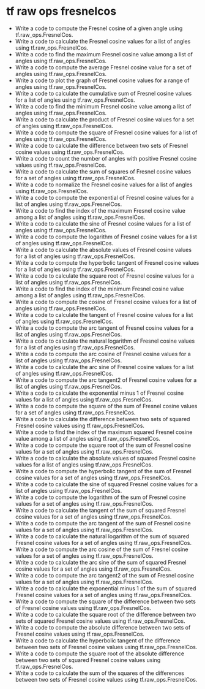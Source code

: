 # tf raw ops fresnelcos

- Write a code to compute the Fresnel cosine of a given angle using tf.raw_ops.FresnelCos.
- Write a code to calculate the Fresnel cosine values for a list of angles using tf.raw_ops.FresnelCos.
- Write a code to find the maximum Fresnel cosine value among a list of angles using tf.raw_ops.FresnelCos.
- Write a code to compute the average Fresnel cosine value for a set of angles using tf.raw_ops.FresnelCos.
- Write a code to plot the graph of Fresnel cosine values for a range of angles using tf.raw_ops.FresnelCos.
- Write a code to calculate the cumulative sum of Fresnel cosine values for a list of angles using tf.raw_ops.FresnelCos.
- Write a code to find the minimum Fresnel cosine value among a list of angles using tf.raw_ops.FresnelCos.
- Write a code to calculate the product of Fresnel cosine values for a set of angles using tf.raw_ops.FresnelCos.
- Write a code to compute the square of Fresnel cosine values for a list of angles using tf.raw_ops.FresnelCos.
- Write a code to calculate the difference between two sets of Fresnel cosine values using tf.raw_ops.FresnelCos.
- Write a code to count the number of angles with positive Fresnel cosine values using tf.raw_ops.FresnelCos.
- Write a code to calculate the sum of squares of Fresnel cosine values for a set of angles using tf.raw_ops.FresnelCos.
- Write a code to normalize the Fresnel cosine values for a list of angles using tf.raw_ops.FresnelCos.
- Write a code to compute the exponential of Fresnel cosine values for a list of angles using tf.raw_ops.FresnelCos.
- Write a code to find the index of the maximum Fresnel cosine value among a list of angles using tf.raw_ops.FresnelCos.
- Write a code to calculate the sine of Fresnel cosine values for a list of angles using tf.raw_ops.FresnelCos.
- Write a code to compute the logarithm of Fresnel cosine values for a list of angles using tf.raw_ops.FresnelCos.
- Write a code to calculate the absolute values of Fresnel cosine values for a list of angles using tf.raw_ops.FresnelCos.
- Write a code to compute the hyperbolic tangent of Fresnel cosine values for a list of angles using tf.raw_ops.FresnelCos.
- Write a code to calculate the square root of Fresnel cosine values for a list of angles using tf.raw_ops.FresnelCos.
- Write a code to find the index of the minimum Fresnel cosine value among a list of angles using tf.raw_ops.FresnelCos.
- Write a code to compute the cosine of Fresnel cosine values for a list of angles using tf.raw_ops.FresnelCos.
- Write a code to calculate the tangent of Fresnel cosine values for a list of angles using tf.raw_ops.FresnelCos.
- Write a code to compute the arc tangent of Fresnel cosine values for a list of angles using tf.raw_ops.FresnelCos.
- Write a code to calculate the natural logarithm of Fresnel cosine values for a list of angles using tf.raw_ops.FresnelCos.
- Write a code to compute the arc cosine of Fresnel cosine values for a list of angles using tf.raw_ops.FresnelCos.
- Write a code to calculate the arc sine of Fresnel cosine values for a list of angles using tf.raw_ops.FresnelCos.
- Write a code to compute the arc tangent2 of Fresnel cosine values for a list of angles using tf.raw_ops.FresnelCos.
- Write a code to calculate the exponential minus 1 of Fresnel cosine values for a list of angles using tf.raw_ops.FresnelCos.
- Write a code to compute the square of the sum of Fresnel cosine values for a set of angles using tf.raw_ops.FresnelCos.
- Write a code to calculate the difference between two sets of squared Fresnel cosine values using tf.raw_ops.FresnelCos.
- Write a code to find the index of the maximum squared Fresnel cosine value among a list of angles using tf.raw_ops.FresnelCos.
- Write a code to compute the square root of the sum of Fresnel cosine values for a set of angles using tf.raw_ops.FresnelCos.
- Write a code to calculate the absolute values of squared Fresnel cosine values for a list of angles using tf.raw_ops.FresnelCos.
- Write a code to compute the hyperbolic tangent of the sum of Fresnel cosine values for a set of angles using tf.raw_ops.FresnelCos.
- Write a code to calculate the sine of squared Fresnel cosine values for a list of angles using tf.raw_ops.FresnelCos.
- Write a code to compute the logarithm of the sum of Fresnel cosine values for a set of angles using tf.raw_ops.FresnelCos.
- Write a code to calculate the tangent of the sum of squared Fresnel cosine values for a set of angles using tf.raw_ops.FresnelCos.
- Write a code to compute the arc tangent of the sum of Fresnel cosine values for a set of angles using tf.raw_ops.FresnelCos.
- Write a code to calculate the natural logarithm of the sum of squared Fresnel cosine values for a set of angles using tf.raw_ops.FresnelCos.
- Write a code to compute the arc cosine of the sum of Fresnel cosine values for a set of angles using tf.raw_ops.FresnelCos.
- Write a code to calculate the arc sine of the sum of squared Fresnel cosine values for a set of angles using tf.raw_ops.FresnelCos.
- Write a code to compute the arc tangent2 of the sum of Fresnel cosine values for a set of angles using tf.raw_ops.FresnelCos.
- Write a code to calculate the exponential minus 1 of the sum of squared Fresnel cosine values for a set of angles using tf.raw_ops.FresnelCos.
- Write a code to compute the square of the difference between two sets of Fresnel cosine values using tf.raw_ops.FresnelCos.
- Write a code to calculate the square root of the difference between two sets of squared Fresnel cosine values using tf.raw_ops.FresnelCos.
- Write a code to compute the absolute difference between two sets of Fresnel cosine values using tf.raw_ops.FresnelCos.
- Write a code to calculate the hyperbolic tangent of the difference between two sets of Fresnel cosine values using tf.raw_ops.FresnelCos.
- Write a code to compute the square root of the absolute difference between two sets of squared Fresnel cosine values using tf.raw_ops.FresnelCos.
- Write a code to calculate the sum of the squares of the differences between two sets of Fresnel cosine values using tf.raw_ops.FresnelCos.